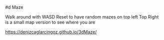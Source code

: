 #d Maze

Walk around with WASD
Reset to have random mazes on top left
Top Right is a small map version to see where you are


https://denizcaglarcingoz.github.io/3dMaze/

